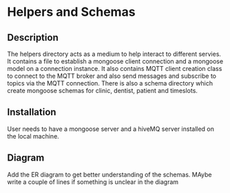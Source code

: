 # Helpers and Schemas

## Description 
The helpers directory acts as a medium to help interact to different servies. It contains a file to establish a mongoose client connection and a mongoose model on a connection instance. It also contains MQTT client creation class to connect to the MQTT broker and also send messages and subscribe to topics via the MQTT connection.
There is also a schema directory which create mongoose schemas for clinic, dentist, patient and timeslots. 

## Installation
User needs to have a mongoose server and a hiveMQ server installed on the local machine.

## Diagram
Add the ER diagram to get better understanding of the schemas. MAybe write a couple of lines if something is unclear in the diagram


